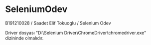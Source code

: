 # SeleniumOdev
B191210028 / Saadet Elif Tokuoglu / Selenium Odev

Driver dosyası "D:\\Selenium Driver\\ChromeDriver\\chromedriver.exe" dizininde olmalıdır.
